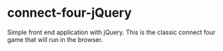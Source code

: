 # connect-four-jQuery
Simple front end application with jQuery. This is the classic connect four game that will run in the browser.
